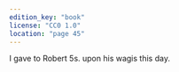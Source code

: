 ```yaml
---
edition_key: "book"
license: "CC0 1.0"
location: "page 45"
---
```

I gave to Robert 5s. upon his wagis this day.
